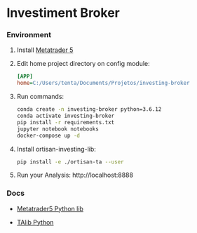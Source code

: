# Investiment Broker

### Environment

1. Install [Metatrader 5](https://www.metatrader5.com)

1. Edit home project directory on config module:
    ```ini
    [APP]
    home=C:/Users/tenta/Documents/Projetos/investing-broker
   ```

1. Run commands:
    ```sh
    conda create -n investing-broker python=3.6.12
    conda activate investing-broker
    pip install -r requirements.txt
    jupyter notebook notebooks
    docker-compose up -d
    ```

1. Install ortisan-investing-lib:
    ```sh
    pip install -e ./ortisan-ta --user
   ```

1. Run your Analysis: http://localhost:8888

### Docs
* [Metatrader5 Python lib](https://www.mql5.com/pt/docs/integration/python_metatrader5)

* [TAlib Python](https://technical-analysis-library-in-python.readthedocs.io/en/latest/ta.html#trend-indicators)



